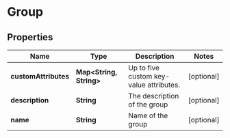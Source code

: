 
# Group

## Properties
Name | Type | Description | Notes
------------ | ------------- | ------------- | -------------
**customAttributes** | **Map&lt;String, String&gt;** | Up to five custom key-value attributes. |  [optional]
**description** | **String** | The description of the group |  [optional]
**name** | **String** | Name of the group |  [optional]



